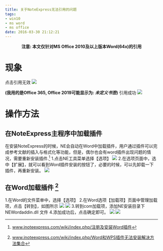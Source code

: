 ```yaml
---
title: 关于NoteExpress无法引用的问题
tags:
- win10
- ms word
- ms office
date: 2016-03-30 21:12:21
---
```


<p><center><b>注意: 本文仅针对MS Office 2010及以上版本Word(64x)的引用</b></center></p>

# 现象
点击引用无效
![](https://cdn.jsdelivr.net/gh/Te-chen/figurebed01/20210316212503.png)

<!-- more -->

**(我用的是Office 365, Office 2019可能显示为: *未定义书签*)**
引用成功
![](https://cdn.jsdelivr.net/gh/Te-chen/figurebed01/20210316213645.png)

# 操作方法
## 在NoteExpress主程序中加载插件
在安装NoteExpress的时候，NE会自动在Word中加载插件，用户通过插件可以完成参考文献的插入与格式化等功能，但是，偶尔也会有word插件出现问题的情况，需要重新安装插件.[^1]
1.点击NE工具菜单选择【选项】 
![](http://www.inoteexpress.com/wiki/images/8/89/插件1.jpg)
2.在选项页面中，选中【扩展】，就可以看到Word插件安装的按钮了，必要的时候，可以先卸载一下插件，再重新安装。
![](http://www.inoteexpress.com/wiki/images/1/19/插件2.jpg)
## 在Word加载插件 [^2]
1.在Word的文件菜单中，选择【选项】 
2.在Word选项【加载项】页面中管理加载项，点击【转到】，如图所示 
![](http://www.inoteexpress.com/wiki/images/a/ab/插件3.jpg)
![](http://www.inoteexpress.com/wiki/images/9/9c/插件4.jpg)
3.转到com加载项，添加NE安装目录下 NEWordaddin.dll 文件 
4.添加成功后，点击确定即可。 
![](http://www.inoteexpress.com/wiki/images/a/a0/%E6%8F%92%E4%BB%B65.jpg)
![](http://www.inoteexpress.com/wiki/images/6/66/%E6%8F%92%E4%BB%B66.jpg)

[^1]:www.inoteexpress.com/wiki/index.php/注册及安装Word插件
[^2]:www.inoteexpress.com/wiki/index.php/Word和WPS插件无法安装解决方法集合